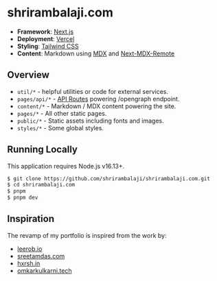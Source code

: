 # shrirambalaji.com

- **Framework**: [Next.js](https://nextjs.org/)
- **Deployment**: [Vercel](https://vercel.com)
- **Styling**: [Tailwind CSS](https://tailwindcss.com/)
- **Content**: Markdown using [MDX](https://mdxjs.com/) and [Next-MDX-Remote](https://github.com/hashicorp/next-mdx-remote)

## Overview

- `util/*` - helpful utilities or code for external services.
- `pages/api/*` - [API Routes](https://nextjs.org/docs/api-routes/introduction) powering /opengraph endpoint.
- `content/*` - Markdown / MDX content powering the site.
- `pages/*` - All other static pages.
- `public/*` - Static assets including fonts and images.
- `styles/*` - Some global styles.

## Running Locally

This application requires Node.js v16.13+.

```bash
$ git clone https://github.com/shrirambalaji/shrirambalaji.com.git
$ cd shrirambalaji.com
$ pnpm
$ pnpm dev
```

## Inspiration

The revamp of my portfolio is inspired from the work by:
- [leerob.io](https://leerob.io)
- [sreetamdas.com](https://sreetamdas.com)
- [hxrsh.in](https://hxrsh.in)
- [omkarkulkarni.tech](https://omkarkulkarni.tech)
